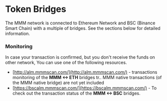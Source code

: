 # Token Bridges

The MMM network is connected to Ethereum Network and BSC \(Binance Smart Chain\) with a multiple of bridges. See the sections below for detailed information.

### Monitoring

In case your transaction is confirmed, but you don't receive the funds on other network, You can use one of the following resources.

* [http://alm.mmmscan.com/](http://alm.mmmscan.com/) - transactions monitoring of the **MMM &lt;-&gt; ETH** bridges tr.. MMM native transactions \(of the MMM native bridge\) are not yet included
* [https://bscalm.mmmscan.com/](https://bscalm.mmmscan.com/) - To check out the transaction status of the **MMM &lt;-&gt; BSC** bridges.

